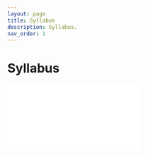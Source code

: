```yaml
---
layout: page
title: Syllabus
description: Syllabus.
nav_order: 1
---
```


# Syllabus 

<embed src="DecisionAnalysis_Syllabus.pdf" type="application/pdf" />
